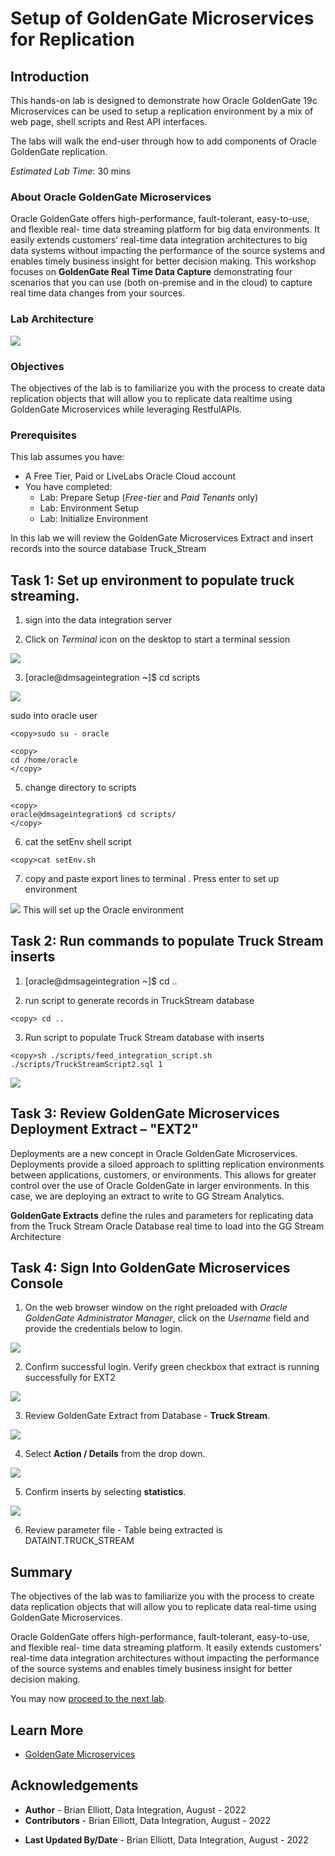 # Setup of GoldenGate Microservices for Replication

## Introduction

This hands-on lab is designed to demonstrate how Oracle GoldenGate 19c Microservices can be used to setup a replication environment by a mix of web page, shell scripts and Rest API interfaces.  

The labs will walk the end-user through how to add components of Oracle GoldenGate replication.

*Estimated Lab Time*: 30 mins

### About Oracle GoldenGate Microservices
Oracle GoldenGate offers high-performance, fault-tolerant, easy-to-use, and flexible real- time data streaming platform for big data environments. It easily extends customers’ real-time data integration architectures to big data systems without impacting the performance of the source systems and enables timely business insight for better decision making. This workshop focuses on **GoldenGate Real Time Data Capture** demonstrating four scenarios that you can use (both on-premise and in the cloud) to capture real time data changes from your sources.

### Lab Architecture

![](./images/ggmicroservicesarchitecture.png " ")

### Objectives

The objectives of the lab is to familiarize you with the process to create data replication objects that will allow you to replicate data realtime using GoldenGate Microservices while leveraging RestfulAPIs.

### Prerequisites
This lab assumes you have:
- A Free Tier, Paid or LiveLabs Oracle Cloud account
- You have completed:
    - Lab: Prepare Setup (*Free-tier* and *Paid Tenants* only)
    - Lab: Environment Setup
    - Lab: Initialize Environment

In this lab we will review the GoldenGate Microservices Extract and insert records into the source database Truck_Stream


## Task 1: Set up environment to populate truck streaming.

1. sign into the data integration server

2. Click on *Terminal* icon on the desktop to start a terminal session


![](./images/terminal1.png " ")


3. [oracle@dmsageintegration ~]$ cd scripts


![](./images/truckstream2.png " ")

sudo into oracle user

```
<copy>sudo su - oracle

```
```
<copy>
cd /home/oracle
</copy>
```
5. change directory to scripts

```
<copy>
oracle@dmsageintegration$ cd scripts/
</copy>
```

6. cat the setEnv shell script

```
<copy>cat setEnv.sh
```
7. copy and paste export lines to terminal . Press enter to set up environment


![](./images/terminal2.png " ")
This will set up the Oracle environment


## Task 2: Run commands to populate Truck Stream inserts 


1. [oracle@dmsageintegration ~]$ cd ..


2.  run script to generate records in TruckStream database

```
<copy> cd ..
```

3. Run script to populate Truck Stream database with inserts

```
<copy>sh ./scripts/feed_integration_script.sh ./scripts/TruckStreamScript2.sql 1
```


![](./images/truckstream3.png " ")

## Task 3: Review GoldenGate Microservices Deployment Extract – "EXT2"


Deployments are a new concept in Oracle GoldenGate Microservices.
Deployments provide a siloed approach to splitting replication environments between applications, customers, or environments. This allows for greater control over the use of Oracle GoldenGate in larger environments. In this case, we are deploying an extract to write to GG Stream Analytics.


**GoldenGate Extracts** define the rules and parameters for replicating data from the Truck Stream Oracle Database real time to load into the GG Stream Architecture

## Task 4: Sign Into GoldenGate Microservices Console

1. On the web browser window on the right preloaded with *Oracle GoldenGate Administrator Manager*, click on the *Username* field and provide the credentials below to login.


![](./images/goldengate-login.png " ")


2. Confirm successful login. Verify green checkbox that extract is running successfully for EXT2

![](./images/ggma2.png " ")

3. Review GoldenGate Extract from Database - **Truck Stream**. 


![](./images/ggma3.png " ")

4. Select **Action / Details** from the drop down. 

![](./images/ggma4.png " ")

5. Confirm inserts by selecting **statistics**. 

![](./images/ggma_ext.png " ")

6. Review parameter file - Table being extracted is DATAINT.TRUCK_STREAM


## Summary
The objectives of the lab was to familiarize you with the process to create data replication objects that will allow you to replicate data real-time using GoldenGate Microservices.

Oracle GoldenGate offers high-performance, fault-tolerant, easy-to-use, and flexible real- time data streaming platform. It easily extends customers’ real-time data integration architectures without impacting the performance of the source systems and enables timely business insight for better decision making.

You may now [proceed to the next lab](#next).

## Learn More

* [GoldenGate Microservices](https://docs.oracle.com/en/middleware/goldengate/core/19.1/understanding/getting-started-oracle-goldengate.html#GUID-F317FD3B-5078-47BA-A4EC-8A138C36BD59)

## Acknowledgements
* **Author** - Brian Elliott, Data Integration, August - 2022
* **Contributors** - Brian Elliott, Data Integration, August - 2022 
- **Last Updated By/Date** - Brian Elliott, Data Integration, August - 2022

